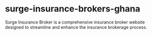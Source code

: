 # surge-insurance-brokers-ghana
Surge Insurance Broker is a comprehensive insurance broker website designed to streamline and enhance the insurance brokerage process.



